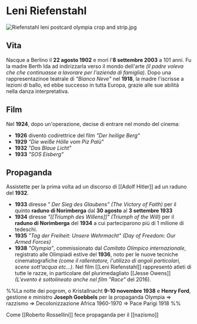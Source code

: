 # Leni Riefenstahl

![Riefenstahl leni postcard olympia crop and strip.jpg](https://upload.wikimedia.org/wikipedia/commons/thumb/6/63/Riefenstahl_leni_postcard_olympia_crop_and_strip.jpg/220px-Riefenstahl_leni_postcard_olympia_crop_and_strip.jpg)

## Vita
Nacque a Berlino il **22 agosto 1902** e morì l'**8 settembre 2003** a 101 anni. Fu la madre Berth Ida ad indirizzarla verso il mondo dell'arte _(il padre voleva che che continuasse a lavorare per l'azienda di famiglia)_.
 Dopo una rappresentazinoe teatrale di _"Bianca Neve"_ nel **1918**, la madre l'iscrisse a lezioni di ballo, ed ebbe successo in tutta Europa, grazie alle sue abilità nella danza interpretativa.

## Film
 Nel **1924**, dopo un'operazione, decise di entrare nel mondo del cinema: 
 * **1926** diventò codirettrice del film _"Der heilige Berg"_
 * **1929** _"Die weiße Hölle vom Piz Palü"_
 * **1932** _"Das Blaue Licht"_
 * **1933** _"SOS Eisberg"_

## Propaganda
Assistette per la prima volta ad un discorso di [[Adolf Hitler]] ad un raduno del **1932**.
* **1933** diresse _" Der Sieg des Glaubens" (The Victory of Faith)_ per il quinto **raduno di Norimberga** dal **30 agosto** al **3 settembre 1933** 
* **1934** diresse _"[[Triumph des Willens]]" (Triumph of the Will)_ per il **raduno di Norimberga** del **1934** a cui parteciparono più di 1 milione di tedeschi.
* **1935** _"Tag der Freiheit: Unsere Wehrmacht" (Day of Freedom: Our Armed Forces)_ 
* **1938** _"Olympia"_, commissionato dal _Comitato Olimpico internazionale_, registrato alle Olimpiadi estive del **1936**, noto per le nuove tecniche cinematografiche _(come il rallentatore, l'utilizzo di angoli particolari, scene sott'acqua etc...)_. Nel film [[Leni Riefenstahl]] rappresentò atleti di tutte le razze, in particolare del plurimedagliato [[Jesse Owens]] _(L'evento è sottolineato anche nel film "Race"_ del 2016).

%%La notte dei pogrom, o Kristallnacht **9-10 novembre 1938** e **Henry Ford**, gestione e ministro **Joseph Goebbels** per la propaganda
Olympia => razzismo => Decolonizzazione Africa 1960-1970 => Pace Parigi 1918
%%

Come [[Roberto Rossellini]] fece propaganda per il [[nazismo]]